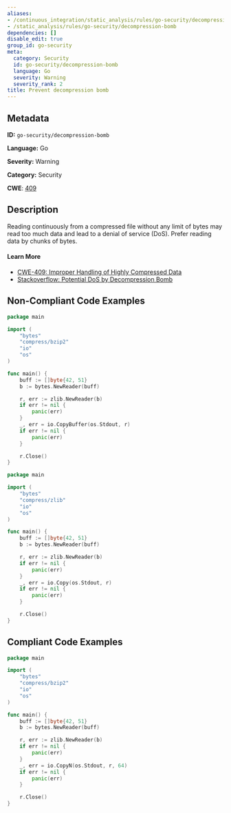```yaml
---
aliases:
- /continuous_integration/static_analysis/rules/go-security/decompression-bomb
- /static_analysis/rules/go-security/decompression-bomb
dependencies: []
disable_edit: true
group_id: go-security
meta:
  category: Security
  id: go-security/decompression-bomb
  language: Go
  severity: Warning
  severity_rank: 2
title: Prevent decompression bomb
---
```

<!--  SOURCED FROM https://github.com/DataDog/datadog-static-analyzer-rule-docs -->


## Metadata
**ID:** `go-security/decompression-bomb`

**Language:** Go

**Severity:** Warning

**Category:** Security

**CWE**: [409](https://cwe.mitre.org/data/definitions/409.html)

## Description
Reading continuously from a compressed file without any limit of bytes may read too much data and lead to a denial of service (DoS). Prefer reading data by chunks of bytes.

#### Learn More

 - [CWE-409: Improper Handling of Highly Compressed Data](https://cwe.mitre.org/data/definitions/409.html)
 - [Stackoverflow: Potential DoS by Decompression Bomb](https://stackoverflow.com/questions/67327323/g110-potential-dos-vulnerability-via-decompression-bomb-gosec)

## Non-Compliant Code Examples
```go
package main

import (
	"bytes"
	"compress/bzip2"
	"io"
	"os"
)

func main() {
	buff := []byte{42, 51}
	b := bytes.NewReader(buff)

	r, err := zlib.NewReader(b)
	if err != nil {
		panic(err)
	}
	_, err = io.CopyBuffer(os.Stdout, r)
	if err != nil {
		panic(err)
	}

	r.Close()
}
```

```go
package main

import (
	"bytes"
	"compress/zlib"
	"io"
	"os"
)

func main() {
	buff := []byte{42, 51}
	b := bytes.NewReader(buff)

	r, err := zlib.NewReader(b)
	if err != nil {
		panic(err)
	}
	_, err = io.Copy(os.Stdout, r)
	if err != nil {
		panic(err)
	}

	r.Close()
}
```

## Compliant Code Examples
```go
package main

import (
	"bytes"
	"compress/bzip2"
	"io"
	"os"
)

func main() {
	buff := []byte{42, 51}
	b := bytes.NewReader(buff)

	r, err := zlib.NewReader(b)
	if err != nil {
		panic(err)
	}
	_, err = io.CopyN(os.Stdout, r, 64)
	if err != nil {
		panic(err)
	}

	r.Close()
}
```
